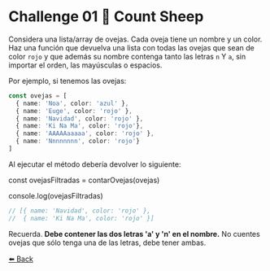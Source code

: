 # Challenge 01 🐑 Count Sheep

Considera una lista/array de ovejas. Cada oveja tiene un nombre y un color. Haz una función que devuelva una lista con todas las ovejas que sean de color ```rojo``` y que además su nombre contenga tanto las letras ```n``` Y ```a```, sin importar el orden, las mayúsculas o espacios.

Por ejemplo, si tenemos las ovejas:

```typescript
const ovejas = [
  { name: 'Noa', color: 'azul' },
  { name: 'Euge', color: 'rojo' },
  { name: 'Navidad', color: 'rojo' },
  { name: 'Ki Na Ma', color: 'rojo'},
  { name: 'AAAAAaaaaa', color: 'rojo' },
  { name: 'Nnnnnnnn', color: 'rojo'}
]
```

Al ejecutar el método debería devolver lo siguiente:

const ovejasFiltradas = contarOvejas(ovejas)

console.log(ovejasFiltradas)

```typescript
// [{ name: 'Navidad', color: 'rojo' },
//  { name: 'Ki Na Ma', color: 'rojo' }]
```

Recuerda. **Debe contener las dos letras 'a' y 'n' en el nombre.** No cuentes ovejas que sólo tenga una de las letras, debe tener ambas.

[⬅️ Back](https://github.com/AlecANL/adventjs/tree/main/src/2021)
